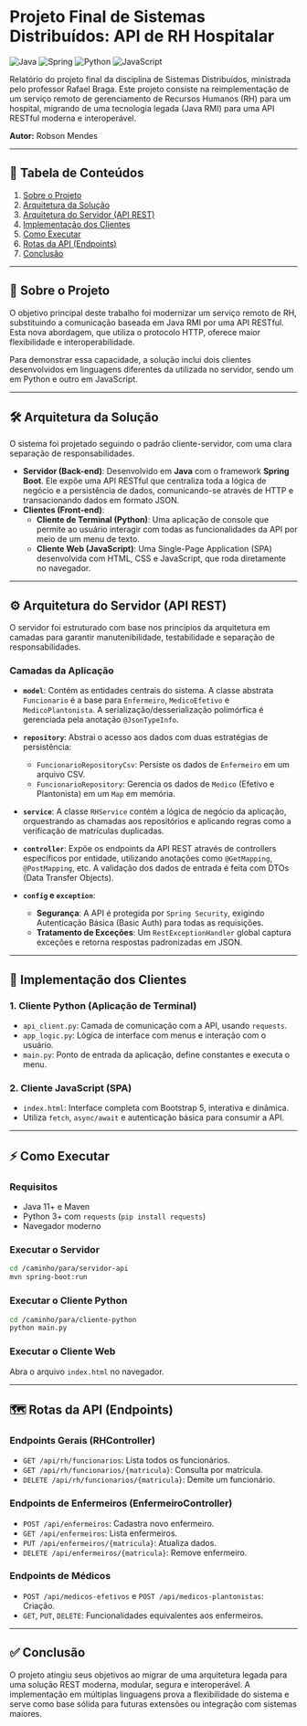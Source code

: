 # Projeto Final de Sistemas Distribuídos: API de RH Hospitalar

![Java](https://img.shields.io/badge/Java-ED8B00?style=for-the-badge&logo=java&logoColor=white)
![Spring](https://img.shields.io/badge/Spring-6DB33F?style=for-the-badge&logo=spring&logoColor=white)
![Python](https://img.shields.io/badge/Python-3776AB?style=for-the-badge&logo=python&logoColor=white)
![JavaScript](https://img.shields.io/badge/JavaScript-F7DF1E?style=for-the-badge&logo=javascript&logoColor=black)

Relatório do projeto final da disciplina de Sistemas Distribuídos, ministrada pelo professor Rafael Braga. Este projeto consiste na reimplementação de um serviço remoto de gerenciamento de Recursos Humanos (RH) para um hospital, migrando de uma tecnologia legada (Java RMI) para uma API RESTful moderna e interoperável.

**Autor:** Robson Mendes

---

## 📜 Tabela de Conteúdos

1. [Sobre o Projeto](#-sobre-o-projeto)  
2. [Arquitetura da Solução](#-arquitetura-da-solução)  
3. [Arquitetura do Servidor (API REST)](#-arquitetura-do-servidor-api-rest)  
4. [Implementação dos Clientes](#-implementação-dos-clientes)  
5. [Como Executar](#-como-executar)  
6. [Rotas da API (Endpoints)](#-rotas-da-api-endpoints)  
7. [Conclusão](#-conclusão)

---

## 📝 Sobre o Projeto

O objetivo principal deste trabalho foi modernizar um serviço remoto de RH, substituindo a comunicação baseada em Java RMI por uma API RESTful. Esta nova abordagem, que utiliza o protocolo HTTP, oferece maior flexibilidade e interoperabilidade.

Para demonstrar essa capacidade, a solução inclui dois clientes desenvolvidos em linguagens diferentes da utilizada no servidor, sendo um em Python e outro em JavaScript.

---

## 🛠️ Arquitetura da Solução

O sistema foi projetado seguindo o padrão cliente-servidor, com uma clara separação de responsabilidades.

- **Servidor (Back-end)**: Desenvolvido em **Java** com o framework **Spring Boot**. Ele expõe uma API RESTful que centraliza toda a lógica de negócio e a persistência de dados, comunicando-se através de HTTP e transacionando dados em formato JSON.
- **Clientes (Front-end)**:
  - **Cliente de Terminal (Python)**: Uma aplicação de console que permite ao usuário interagir com todas as funcionalidades da API por meio de um menu de texto.
  - **Cliente Web (JavaScript)**: Uma Single-Page Application (SPA) desenvolvida com HTML, CSS e JavaScript, que roda diretamente no navegador.

---

## ⚙️ Arquitetura do Servidor (API REST)

O servidor foi estruturado com base nos princípios da arquitetura em camadas para garantir manutenibilidade, testabilidade e separação de responsabilidades.

### Camadas da Aplicação

- **`model`**: Contém as entidades centrais do sistema. A classe abstrata `Funcionario` é a base para `Enfermeiro`, `MedicoEfetivo` e `MedicoPlantonista`. A serialização/desserialização polimórfica é gerenciada pela anotação `@JsonTypeInfo`.

- **`repository`**: Abstrai o acesso aos dados com duas estratégias de persistência:
  - `FuncionarioRepositoryCsv`: Persiste os dados de `Enfermeiro` em um arquivo CSV.
  - `FuncionarioRepository`: Gerencia os dados de `Medico` (Efetivo e Plantonista) em um `Map` em memória.

- **`service`**: A classe `RHService` contém a lógica de negócio da aplicação, orquestrando as chamadas aos repositórios e aplicando regras como a verificação de matrículas duplicadas.

- **`controller`**: Expõe os endpoints da API REST através de controllers específicos por entidade, utilizando anotações como `@GetMapping`, `@PostMapping`, etc. A validação dos dados de entrada é feita com DTOs (Data Transfer Objects).

- **`config` e `exception`**:
  - **Segurança**: A API é protegida por `Spring Security`, exigindo Autenticação Básica (Basic Auth) para todas as requisições.
  - **Tratamento de Exceções**: Um `RestExceptionHandler` global captura exceções e retorna respostas padronizadas em JSON.

---

## 🚀 Implementação dos Clientes

### 1. Cliente Python (Aplicação de Terminal)

- `api_client.py`: Camada de comunicação com a API, usando `requests`.
- `app_logic.py`: Lógica de interface com menus e interação com o usuário.
- `main.py`: Ponto de entrada da aplicação, define constantes e executa o menu.

### 2. Cliente JavaScript (SPA)

- `index.html`: Interface completa com Bootstrap 5, interativa e dinâmica.
- Utiliza `fetch`, `async/await` e autenticação básica para consumir a API.

---

## ⚡ Como Executar

### Requisitos

- Java 11+ e Maven
- Python 3+ com `requests` (`pip install requests`)
- Navegador moderno

### Executar o Servidor

```bash
cd /caminho/para/servidor-api
mvn spring-boot:run
```

### Executar o Cliente Python

```bash
cd /caminho/para/cliente-python
python main.py
```

### Executar o Cliente Web

Abra o arquivo `index.html` no navegador.

---

## 🗺️ Rotas da API (Endpoints)

### Endpoints Gerais (RHController)

- `GET /api/rh/funcionarios`: Lista todos os funcionários.
- `GET /api/rh/funcionarios/{matricula}`: Consulta por matrícula.
- `DELETE /api/rh/funcionarios/{matricula}`: Demite um funcionário.

### Endpoints de Enfermeiros (EnfermeiroController)

- `POST /api/enfermeiros`: Cadastra novo enfermeiro.
- `GET /api/enfermeiros`: Lista enfermeiros.
- `PUT /api/enfermeiros/{matricula}`: Atualiza dados.
- `DELETE /api/enfermeiros/{matricula}`: Remove enfermeiro.

### Endpoints de Médicos

- `POST /api/medicos-efetivos` e `POST /api/medicos-plantonistas`: Criação.
- `GET`, `PUT`, `DELETE`: Funcionalidades equivalentes aos enfermeiros.

---

## ✅ Conclusão

O projeto atingiu seus objetivos ao migrar de uma arquitetura legada para uma solução REST moderna, modular, segura e interoperável. A implementação em múltiplas linguagens prova a flexibilidade do sistema e serve como base sólida para futuras extensões ou integração com sistemas maiores.
